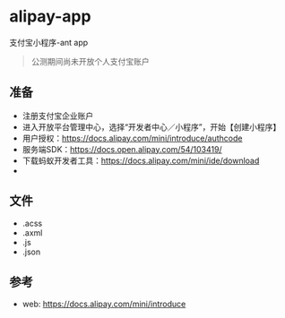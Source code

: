 # alipay-app

支付宝小程序-ant app

>公测期间尚未开放个人支付宝账户

## 准备

- 注册支付宝企业账户
- 进入开放平台管理中心，选择“开发者中心／小程序”，开始【创建小程序】
- 用户授权：https://docs.alipay.com/mini/introduce/authcode
- 服务端SDK：https://docs.open.alipay.com/54/103419/
- 下载蚂蚁开发者工具：https://docs.alipay.com/mini/ide/download
- 

## 文件

- .acss
- .axml
- .js
- .json


## 参考
- web: https://docs.alipay.com/mini/introduce
